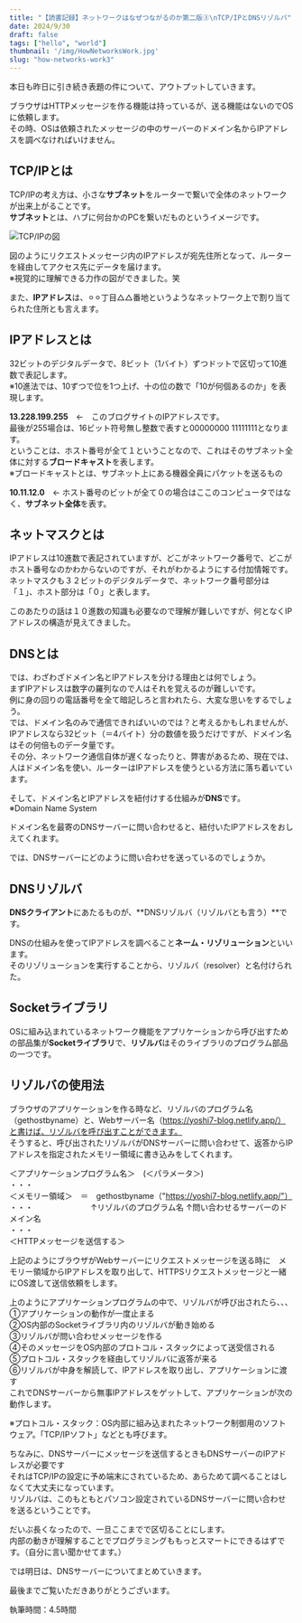 ```yaml
---
title: "【読書記録】ネットワークはなぜつながるのか第二版③\nTCP/IPとDNSリゾルバ"
date: 2024/9/30
draft: false
tags: ["hello", "world"]
thumbnail: '/img/HowNetworksWork.jpg'
slug: "how-networks-work3"
---
```

本日も昨日に引き続き表題の件について、アウトプットしていきます。  

ブラウザはHTTPメッセージを作る機能は持っているが、送る機能はないのでOSに依頼します。  
その時、OSは依頼されたメッセージの中のサーバーのドメイン名からIPアドレスを調べなければいけません。  

## TCP/IPとは
TCP/IPの考え方は、小さな**サブネット**をルーターで繋いで全体のネットワークが出来上がることです。  
**サブネット**とは、ハブに何台かのPCを繋いだものというイメージです。

![TCP/IPの図](/img/tcp-ip.svg)

図のようにリクエストメッセージ内のIPアドレスが宛先住所となって、ルーターを経由してアクセス先にデータを届けます。  
※視覚的に理解できる力作の図ができました。笑

また、**IPアドレス**は、⚪︎⚪︎丁目△△番地というようなネットワーク上で割り当てられた住所とも言えます。  

## IPアドレスとは
32ビットのデジタルデータで、8ビット（1バイト）ずつドットで区切って10進数で表記します。  
※10進法では、10ずつで位を1つ上げ、十の位の数で「10が何個あるのか」を表現します。  

**13.228.199.255**　←　このブログサイトのIPアドレスです。  
最後が255場合は、16ビット符号無し整数で表すと00000000 11111111となります。  
ということは、ホスト番号が全て１ということなので、これはそのサブネット全体に対する**ブロードキャスト**を表します。  
※ブロードキャストとは、サブネット上にある機器全員にパケットを送るもの  

**10.11.12.0**　← ホスト番号のビットが全て０の場合はここのコンピュータではなく、**サブネット全体**を表す。  

## ネットマスクとは
IPアドレスは10進数で表記されていますが、どこがネットワーク番号で、どこがホスト番号なのかわからないのですが、それがわかるようにする付加情報です。  
ネットマスクも３２ビットのデジタルデータで、ネットワーク番号部分は「１」、ホスト部分は「０」と表します。  

このあたりの話は１０進数の知識も必要なので理解が難しいですが、何となくIPアドレスの構造が見えてきました。  

## DNSとは
では、わざわざドメイン名とIPアドレスを分ける理由とは何でしょう。   
まずIPアドレスは数字の羅列なので人はそれを覚えるのが難しいです。  
例に身の回りの電話番号を全て暗記しろと言われたら、大変な思いをするでしょう。  
では、ドメイン名のみで通信できればいいのでは？と考えるかもしれませんが、IPアドレスなら32ビット（＝4バイト）分の数値を扱うだけですが、ドメイン名はその何倍ものデータ量です。    
その分、ネットワーク通信自体が遅くなったりと、弊害があるため、現在では、人はドメイン名を使い、ルーターはIPアドレスを使うといる方法に落ち着いています。   

そして、ドメイン名とIPアドレスを紐付けする仕組みが**DNS**です。  
※Domain Name System

ドメイン名を最寄のDNSサーバーに問い合わせると、紐付いたIPアドレスをおしえてくれます。  

では、DNSサーバーにどのように問い合わせを送っているのでしょうか。  

## DNSリゾルバ　
**DNSクライアント**にあたるものが、**DNSリゾルバ（リゾルバとも言う）**です。    

DNSの仕組みを使ってIPアドレスを調べること**ネーム・リゾリューション**といいます。  
そのリゾリューションを実行することから、リゾルバ（resolver）と名付けられた。  

## Socketライブラリ
OSに組み込まれているネットワーク機能をアプリケーションから呼び出すための部品集が**Socketライブラリ**で、**リゾルバ**はそのライブラリのプログラム部品の一つです。

## リゾルバの使用法
ブラウザのアプリケーションを作る時など、リゾルバのプログラム名（gethostbyname）と、Webサーバー名（https://yoshi7-blog.netlify.app/）と書けば、リゾルバを呼び出すことができます。  
そうすると、呼び出されたリゾルバがDNSサーバーに問い合わせて、返答からIPアドレスを指定されたメモリー領域に書き込みをしてくれます。  

<section class="bg-gray-100 p-3 mb-4 text-xs md:w-1/2">

＜アプリケーションプログラム名＞　(＜パラメータ＞)  
・・・  
＜メモリー領域＞　＝　gethostbyname（"https://yoshi7-blog.netlify.app/"）  
・・・  　　　　　　　↑リゾルバのプログラム名 ↑問い合わせるサーバーのドメイン名  
・・・  
＜HTTPメッセージを送信する＞  
</section>

上記のようにブラウザがWebサーバーにリクエストメッセージを送る時に　メモリー領域からIPアドレスを取り出して、HTTPSリクエストメッセージと一緒にOS渡して送信依頼をします。  

上のようにアプリケーションプログラムの中で、リゾルバが呼び出されたら、、、  
①アプリケーションの動作が一度止まる  
②OS内部のSocketライブラリ内のリゾルバが動き始める  
③リゾルバが問い合わせメッセージを作る  
④そのメッセージをOS内部のプロトコル・スタックによって送受信される  
⑤プロトコル・スタックを経由してリゾルバに返答が来る  
⑥リゾルバが中身を解読して、IPアドレスを取り出し、アプリケーションに渡す  
これでDNSサーバーから無事IPアドレスをゲットして、アプリケーションが次の動作します。  

※プロトコル・スタック：OS内部に組み込まれたネットワーク制御用のソフトウェア。「TCP/IPソフト」などとも呼びます。  


ちなみに、DNSサーバーにメッセージを送信するときもDNSサーバーのIPアドレスが必要です  
それはTCP/IPの設定に予め端末にされているため、あらためて調べることはしなくて大丈夫になっています。  
リゾルバは、このもともとパソコン設定されているDNSサーバーに問い合わせを送るということです。  

だいぶ長くなったので、一旦ここまでで区切ることにします。  
内部の動きが理解することでプログラミングももっとスマートにできるはずです。（自分に言い聞かせてます。）    

では明日は、DNSサーバーについてまとめていきます。  

最後までご覧いただきありがとうございます。    

執筆時間：4.5時間
